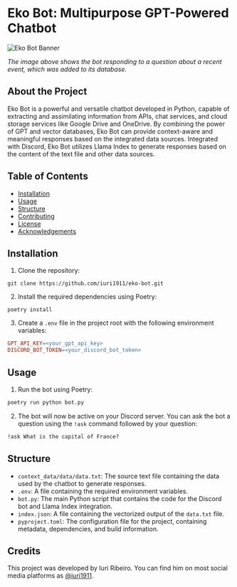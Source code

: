 # Eko Bot: Multipurpose GPT-Powered Chatbot

![Eko Bot Banner](https://media.discordapp.net/attachments/1096154265745096736/1096530263250583682/image.png)

*The image above shows the bot responding to a question about a recent event, which was added to its database.*

## About the Project

Eko Bot is a powerful and versatile chatbot developed in Python, capable of extracting and assimilating information from APIs, chat services, and cloud storage services like Google Drive and OneDrive. By combining the power of GPT and vector databases, Eko Bot can provide context-aware and meaningful responses based on the integrated data sources. Integrated with Discord, Eko Bot utilizes Llama Index to generate responses based on the content of the text file and other data sources.


## Table of Contents

- [Installation](#installation)
- [Usage](#usage)
- [Structure](#structure)
- [Contributing](#contributing)
- [License](#license)
- [Acknowledgements](#acknowledgements)

## Installation

1. Clone the repository:
```shell
git clone https://github.com/iuri1911/eko-bot.git
```

2. Install the required dependencies using Poetry:
```shell
poetry install

```

3. Create a `.env` file in the project root with the following environment variables:
```makefile
GPT_API_KEY=<your_gpt_api_key>
DISCORD_BOT_TOKEN=<your_discord_bot_token>
```

## Usage

1. Run the bot using Poetry:
```makefile
poetry run python bot.py
```

2. The bot will now be active on your Discord server. You can ask the bot a question using the `!ask` command followed by your question:
```makefile
!ask What is the capital of France?
```


## Structure

- `context_data/data/data.txt`: The source text file containing the data used by the chatbot to generate responses.
- `.env`: A file containing the required environment variables.
- `bot.py`: The main Python script that contains the code for the Discord bot and Llama Index integration.
- `index.json`: A file containing the vectorized output of the `data.txt` file.
- `pyproject.toml`: The configuration file for the project, containing metadata, dependencies, and build information.

## Credits

This project was developed by Iuri Ribeiro. You can find him on most social media platforms as [@iuri1911](https://www.linkedin.com/in/iuri1911/).
